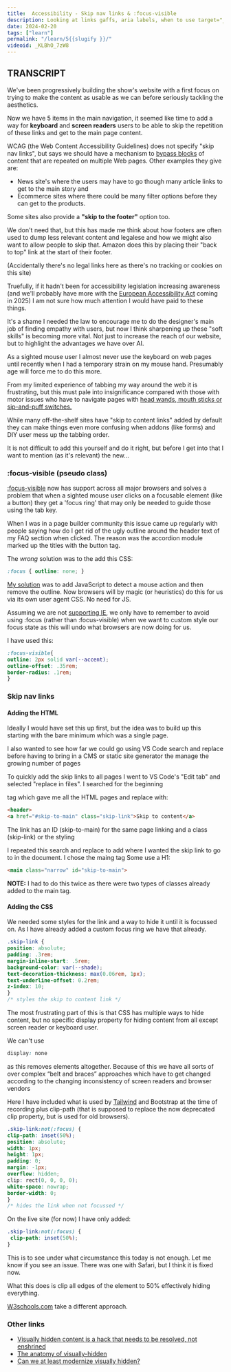 ```yaml
---
title:  Accessibility - Skip nav links & :focus-visible
description: Looking at links gaffs, aria labels, when to use target="_blank" and underlining links with CSS. 
date: 2024-02-20
tags: ["learn"]
permalink: "/learn/5{{slugify }}/"
videoid: _KLBhO_7zW8
---
```


TRANSCRIPT
----------

We've been progressively building the show's website with a first focus on trying to make the content as usable as we can before seriously tackling the aesthetics.

Now we have 5 items in the main navigation, it seemed like time to add a way for **keyboard** and **screen readers** users to be able to skip the repetition of these links and get to the main page content.

WCAG (the Web Content Accessibility Guidelines) does not specify "skip nav links", but says we should have a mechanism to [bypass blocks](https://www.w3.org/WAI/WCAG21/Understanding/bypass-blocks.html) of content that are repeated on multiple Web pages. Other examples they give are:

*   News site's where the users may have to go though many article links to get to the main story and
*   Ecommerce sites where there could be many filter options before they can get to the products.

Some sites also provide a **"skip to the footer"** option too.

We don't need that, but this has made me think about how footers are often used to dump less relevant content and legalese and how we might also want to allow people to skip that. Amazon does this by placing their "back to top" link at the start of their footer.

(Accidentally there's no legal links here as there's no tracking or cookies on this site)

Truefully, if it hadn't been for accessibility legislation increasing awareness (and we'll probably have more with the [European Accessibility Act](https://ec.europa.eu/social/main.jsp?catId=1202) coming in 2025) I am not sure how much attention I would have paid to these things.

It's a shame I needed the law to encourage me to do the designer's main job of finding empathy with users, but now I think sharpening up these "soft skills" is becoming more vital. Not just to increase the reach of our website, but to highlight the advantages we have over AI.

As a sighted mouse user I almost never use the keyboard on web pages until recently when I had a temporary strain on my mouse hand. Presumably age will force me to do this more.

From my limited experience of tabbing my way around the web it is frustrating, but this must pale into insignificance compared with those with motor issues who have to navigate pages with [head wands, mouth sticks or sip-and-puff switches.](https://webaim.org/articles/motor/assistive)

While many off-the-shelf sites have "skip to content links" added by default they can make things even more confusing when addons (like forms) and DIY user mess up the tabbing order.

It is not difficult to add this yourself and do it right, but before I get into that I want to mention (as it's relevant) the new…

### :focus-visible (pseudo class)

[:focus-visible](https://developer.mozilla.org/en-US/docs/Web/CSS/:focus-visible) now has support across all major browsers and solves a problem that when a sighted mouse user clicks on a focusable element (like a button) they get a 'focus ring' that may only be needed to guide those using the tab key.

When I was in a page builder community this issue came up regularly with people saying how do I get rid of the ugly outline around the header text of my FAQ section when clicked. The reason was the accordion module marked up the titles with the button tag.

The _wrong_ solution was to the add this CSS:

```css
:focus { outline: none; }
```

[My solution](https://www.a11yproject.com/posts/never-remove-css-outlines/) was to add JavaScript to detect a mouse action and then remove the outline. Now browsers will by magic (or heuristics) do this for us via its own user agent CSS. No need for JS.

Assuming we are not [supporting IE](https://caniuse.com/?search=focus-visible), we only have to remember to avoid using :focus (rather than :focus-visible) when we want to custom style our focus state as this will undo what browsers are now doing for us.

I have used this:

```css
:focus-visible{
outline: 2px solid var(--accent);
outline-offset: .35rem;
border-radius: .1rem;
} 
```
### Skip nav links

#### Adding the HTML

Ideally I would have set this up first, but the idea was to build up this starting with the bare minimum which was a single page.

I also wanted to see how far we could go using VS Code search and replace before having to bring in a CMS or static site generator the manage the growing number of pages

To quickly add the skip links to all pages I went to VS Code's "Edit tab" and selected "replace in files". I searched for the beginning

tag which gave me all the HTML pages and replace with:
```html
<header>
<a href="#skip-to-main" class="skip-link">Skip to content</a>    
```
The link has an ID (skip-to-main) for the same page linking and a class (skip-link) or the styling

I repeated this search and replace to add where I wanted the skip link to go to in the document. I chose the maing tag Some use a H1:

```html
<main class="narrow" id="skip-to-main">
```
**NOTE:** I had to do this twice as there were two types of classes already added to the main tag.

#### Adding the CSS

We needed some styles for the link and a way to hide it until it is focussed on. As I have already added a custom focus ring we have that already.
```css
.skip-link {
position: absolute; 
padding: .3rem;
margin-inline-start: .5rem;
background-color: var(--shade);  
text-decoration-thickness: max(0.06rem, 1px);
text-underline-offset: 0.2rem; 
z-index: 10;
}  
/* styles the skip to content link */
```

The most frustrating part of this is that CSS has multiple ways to hide content, but no specific display property for hiding content from all except screen reader or keyboard user.

We can't use

```css
display: none 
```

as this removes elements altogether. Because of this we have all sorts of over complex “belt and braces” approaches which have to get changed according to the changing inconsistency of screen readers and browser vendors

Here I have included what is used by [Tailwind](https://tailwindcss.com/docs/screen-readers) and Bootstrap at the time of recording plus clip-path (that is supposed to replace the now deprecated clip property, but is used for old browsers).

```css
.skip-link:not(:focus) { 
clip-path: inset(50%);
position: absolute;
width: 1px; 
height: 1px;
padding: 0;
margin: -1px;
overflow: hidden;
clip: rect(0, 0, 0, 0); 
white-space: nowrap;
border-width: 0;
}
/* hides the link when not focussed */
```

On the live site (for now) I have only added:
```css
.skip-link:not(:focus) { 
 clip-path: inset(50%);
}
```

This is to see under what circumstance this today is not enough. Let me know if you see an issue. There was one with Safari, but I think it is fixed now.

What this does is clip all edges of the element to 50% effectively hiding everything.

[W3schools.com](https://www.w3schools.com/accessibility/accessibility_skip_links.php) take a different approach.

### Other links

*   [Visually hidden content is a hack that needs to be resolved, not enshrined](https://www.scottohara.me/blog/2023/03/21/visually-hidden-hack)
*   [The anatomy of visually-hidden](https://www.tpgi.com/the-anatomy-of-visually-hidden/)
*   [Can we at least modernize visually hidden?](https://dev.to/merri/can-we-at-least-modernize-visually-hidden-n31)